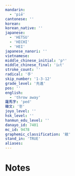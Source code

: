 ```yaml
---
mandarin:
  - 'piē'
cantonese: ''
korean:
korean_native: ''
japanese:
  - 'HETSU'
  - 'HECHI'
  - 'HEI'
japanese_nanori: ''
vietnamese:
middle_chinese_initial: 'pʰ'
middle_chinese_final: 'iᴇt'
stroke_count: ''
radical: '手'
skip_number: '1-3-12'
grade_level: '先進'
pos: ''
english:
  - 'throw away'
羅馬字: 'ped'
韓文: '펃'
joyo_level: ''
hsk_level: ''
hanmun_edu_level: ''
danayo_id: 7401
mc_id: 9478
graphemic_classification: '敝'
stand_in: 'TRUE'
aliases:
---
```


# Notes
